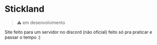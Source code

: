 # Stickland

> ⚠️ em desenvolvimento

 Site feito para um servidor no discord (não oficial) feito só pra praticar e passar o tempo :)
